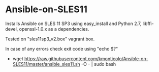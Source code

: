 # Ansible-on-SLES11

Installs Ansible on SLES 11 SP3 using easy_install and Python 2.7, libffi-devel, openssl-1.0.x as a dependencies. 

Tested on "sles11sp3_v2.box" vagrant box.

In case of any errors check exit code using "echo $?" 
 
- wget https://raw.githubusercontent.com/kmonticolo/Ansible-on-SLES11/master/ansible_sles11.sh -O - | sudo bash
 
